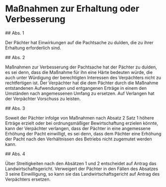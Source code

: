 # Maßnahmen zur Erhaltung oder Verbesserung



\#\# Abs. 1

 Der Pächter hat Einwirkungen auf die Pachtsache zu dulden, die zu ihrer Erhaltung erforderlich sind.

\#\# Abs. 2

 Maßnahmen zur Verbesserung der Pachtsache hat der Pächter zu dulden, es sei denn, dass die Maßnahme für ihn eine Härte bedeuten würde, die auch unter Würdigung der berechtigten Interessen des Verpächters nicht zu rechtfertigen ist. Der Verpächter hat die dem Pächter durch die Maßnahme entstandenen Aufwendungen und entgangenen Erträge in einem den Umständen nach angemessenen Umfang zu ersetzen. Auf Verlangen hat der Verpächter Vorschuss zu leisten.

\#\# Abs. 3

 Soweit der Pächter infolge von Maßnahmen nach Absatz 2 Satz 1 höhere Erträge erzielt oder bei ordnungsmäßiger Bewirtschaftung erzielen könnte, kann der Verpächter verlangen, dass der Pächter in eine angemessene Erhöhung der Pacht einwilligt, es sei denn, dass dem Pächter eine Erhöhung der Pacht nach den Verhältnissen des Betriebs nicht zugemutet werden kann.

\#\# Abs. 4

 Über Streitigkeiten nach den Absätzen 1 und 2 entscheidet auf Antrag das Landwirtschaftsgericht. Verweigert der Pächter in den Fällen des Absatzes 3 seine Einwilligung, so kann sie das Landwirtschaftsgericht auf Antrag des Verpächters ersetzen. 

